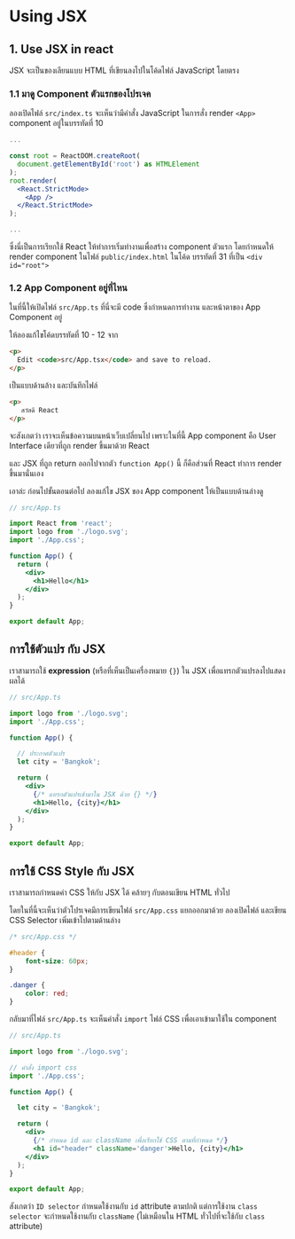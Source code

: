 
# Using JSX

## 1. Use JSX in react

JSX จะเป็นของเลียนแบบ HTML ที่เขียนลงไปในโค้ดไฟล์ JavaScript โดยตรง 

### 1.1 มาดู Component ตัวแรกของโปรเจค

ลองเปิดไฟล์ `src/index.ts` จะเห็นว่ามีคำสั่ง JavaScript ในการสั่ง render `<App>` component อยู่ในบรรทัดที่ 10

```jsx
...

const root = ReactDOM.createRoot(
  document.getElementById('root') as HTMLElement
);
root.render(
  <React.StrictMode>
    <App />
  </React.StrictMode>
);

...
```

ซึ่งนี่เป็นการเรียกใช้ React ให้ทำการเริ่มทำงานเพื่อสร้าง component ตัวแรก โดยกำหนดให้ render component ในไฟล์ `public/index.html` ในโค้ด บรรทัดที่ 31 ที่เป็น `<div id="root">`

### 1.2 App Component อยู่ที่ไหน

ในที่นี้ให้เปิดไฟล์ `src/App.ts` ที่นี่จะมี code ซึ่งกำหนดการทำงาน และหน้าตาของ App Component อยู่

ให้ลองแก้ไขโค้ดบรรทัดที่ 10 - 12 จาก

```html
<p>
  Edit <code>src/App.tsx</code> and save to reload.
</p>
```

เป็นแบบด้านล้าง และบันทึกไฟล์

```html
<p>
   สวัสดี React
</p>
```

จะสังเกตว่า เราจะเห็นข้อความบนหน้าเว็บเปลี่ยนไป เพราะในที่นี้ App component คือ User Interface เดียวที่ถูก render ขึ้นมาด้วย React 

และ JSX ที่ถูก return ออกไปจากตัว `function App()` นี้ ก็คือส่วนที่ React ทำการ render ขึ้นมานั่นเอง

เอาล่ะ ก่อนไปขั้นตอนต่อไป ลองแก้ไข JSX ของ App component ให้เป็นแบบด้านล่างดู

```jsx
// src/App.ts

import React from 'react';
import logo from './logo.svg';
import './App.css';

function App() {
  return (
    <div>
      <h1>Hello</h1>
    </div>
  );
}

export default App;


```

## การใช้ตัวแปร กับ JSX

เราสามารถใช้ **expression** (หรือที่เห็นเป็นเครื่องหมาย `{}`) ใน JSX เพื่อแทรกตัวแปรลงไปแสดงผลได้

```jsx
// src/App.ts

import logo from './logo.svg';
import './App.css';

function App() {

  // ประกาศตัวแปร 
  let city = 'Bangkok';

  return (
    <div>
      {/* แทรกตัวแปรเข้ามาใน JSX ด้วย {} */}
      <h1>Hello, {city}</h1>
    </div>
  );
}

export default App;

```

## การใช้ CSS Style กับ JSX

เราสามารถกำหนดค่า CSS ให้กับ JSX ได้ คล้ายๆ กับตอนเขียน HTML ทั่วไป

โดยในที่นี้จะเห็นว่าตัวโปรเจคมีการเขียนไฟล์ `src/App.css` แยกออกมาด้วย ลองเปิดไฟล์ และเขียน CSS Selector เพิ่มเข้าไปตามด้านล่าง

```css
/* src/App.css */

#header {
    font-size: 60px;
} 

.danger {
    color: red;
}
```

กลับมาที่ไฟล์ `src/App.ts` จะเห็นคำสั่ง `import` ไฟล์ CSS เพื่อเอาเข้ามาใช้ใน component

```jsx
// src/App.ts

import logo from './logo.svg';

// คำสั่ง import css
import './App.css';

function App() {

  let city = 'Bangkok';

  return (
    <div>
      {/* กำหนด id และ className เพื่อเรียกใช้ CSS ตามที่กำหนด */}
      <h1 id="header" className='danger'>Hello, {city}</h1>
    </div>
  );
}

export default App;

```

สังเกตว่า `ID selector` กำหนดใช้งานกับ `id` attribute ตามปกติ แต่การใช้งาน `class selector` จะกำหนดใช้งานกับ `className` (ไม่เหมือนใน HTML ทั่วไปที่จะใช้กับ `class` attribute)